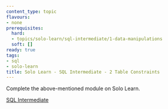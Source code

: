 ```yaml
---
content_type: topic
flavours:
- none
prerequisites:
  hard:
  - topics/solo-learn/sql-intermediate/1-data-manipulations
  soft: []
ready: true
tags:
- sql
- solo-learn
title: Solo Learn - SQL Intermediate - 2 Table Constraints
---
```


Complete the above-mentioned module on Solo Learn.

[SQL Intermediate](https://www.sololearn.com/en/learn/courses/sql-intermediate)
